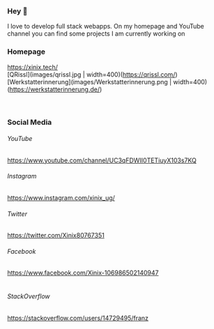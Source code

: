 ### Hey 👋
I love to develop full stack webapps. On my homepage and YouTube channel you can find some projects I am currently working on
<br/>
### Homepage
https://xinix.tech/<br/>
[QRissl](images/qrissl.jpg | width=400)(https://qrissl.com/)
[Werkstatterinnerung](images/Werkstatterinnerung.png | width=400)(https://werkstatterinnerung.de/)
<br/><br/><br/>
### Social Media
###### YouTube
https://www.youtube.com/channel/UC3qFDWII0TETiuyX103s7KQ
###### Instagram
https://www.instagram.com/xinix_ug/
###### Twitter
https://twitter.com/Xinix80767351
###### Facebook
https://www.facebook.com/Xinix-106986502140947
<br/><br/>
###### StackOverflow
https://stackoverflow.com/users/14729495/franz


<!--
**FranzGraaf/FranzGraaf** is a ✨ _special_ ✨ repository because its `README.md` (this file) appears on your GitHub profile.

Here are some ideas to get you started:

- 🔭 I’m currently working on ...
- 🌱 I’m currently learning ...
- 👯 I’m looking to collaborate on ...
- 🤔 I’m looking for help with ...
- 💬 Ask me about ...
- 📫 How to reach me: ...
- 😄 Pronouns: ...
- ⚡ Fun fact: ...
-->
